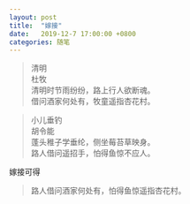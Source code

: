 ```yaml
---
layout: post
title:  "嫁接"
date:   2019-12-7 17:00:00 +0800
categories: 随笔
---
```


> 清明  
杜牧  
清明时节雨纷纷，路上行人欲断魂。  
借问酒家何处有，牧童遥指杏花村。  

> 小儿垂钓  
胡令能  
蓬头稚子学垂纶，侧坐莓苔草映身。  
路人借问遥招手，怕得鱼惊不应人。  

嫁接可得

> 路人借问酒家何处有，怕得鱼惊遥指杏花村。
